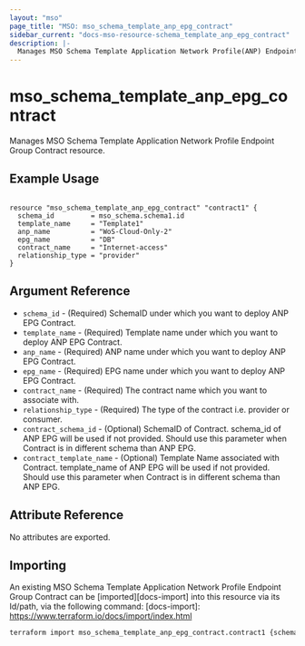 ```yaml
---
layout: "mso"
page_title: "MSO: mso_schema_template_anp_epg_contract"
sidebar_current: "docs-mso-resource-schema_template_anp_epg_contract"
description: |-
  Manages MSO Schema Template Application Network Profile(ANP) Endpoint Group(EPG) Contract.
---
```


# mso_schema_template_anp_epg_contract #

Manages MSO Schema Template Application Network Profile Endpoint Group Contract resource.

## Example Usage ##

```hcl

resource "mso_schema_template_anp_epg_contract" "contract1" {
  schema_id         = mso_schema.schema1.id
  template_name     = "Template1"
  anp_name          = "WoS-Cloud-Only-2"
  epg_name          = "DB"
  contract_name     = "Internet-access"
  relationship_type = "provider"
}

```

## Argument Reference ##

* `schema_id` - (Required) SchemaID under which you want to deploy ANP EPG Contract.
* `template_name` - (Required) Template name under which you want to deploy ANP EPG Contract.
* `anp_name` - (Required) ANP name under which you want to deploy ANP EPG Contract.
* `epg_name` - (Required) EPG name under which you want to deploy ANP EPG Contract.
* `contract_name` - (Required) The contract name which you want to associate with.
* `relationship_type` - (Required) The type of the contract i.e. provider or consumer.
* `contract_schema_id` - (Optional) SchemaID of Contract. schema_id of ANP EPG will be used if not provided. Should use this parameter when Contract is in different schema than ANP EPG.
* `contract_template_name` - (Optional) Template Name associated with Contract. template_name of ANP EPG will be used if not provided. Should use this parameter when Contract is in different schema than ANP EPG.

## Attribute Reference ##

No attributes are exported.

## Importing ##

An existing MSO Schema Template Application Network Profile Endpoint Group Contract can be [imported][docs-import] into this resource via its Id/path, via the following command: [docs-import]: <https://www.terraform.io/docs/import/index.html>

```bash
terraform import mso_schema_template_anp_epg_contract.contract1 {schema_id}/template/{template_name}/anp/{anp_name}/epg/{epg_name}/contract/{contract_name}
```
